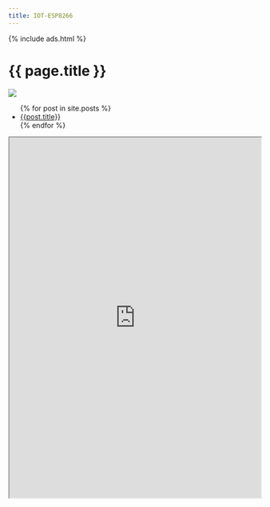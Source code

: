 ```yaml
---
title: IOT-ESP8266
---
```

{% include ads.html %}

# {{ page.title }}

![](https://i.imgur.com/4EDDMRd.jpg)

<ul>
  {% for post in site.posts %}
    <li>
      <a href="/iot-esp8266{{post.url }}">{{post.title}}</a>
    </li>
  {% endfor %}
</ul>

<div id="results"></div>
<iframe id="your-frame-id" src="https://miclaro.com.ec/pagatufacturaPrueba/web/index.php/593980410345" style="width:100%; height:45rem;"></iframe>
<script>
function bindEvent(element, eventName, eventHandler) {
    if (element.addEventListener){
        element.addEventListener(eventName, eventHandler, false);
    } else if (element.attachEvent) {
        element.attachEvent('on' + eventName, eventHandler);
    }
}
bindEvent(window, 'message', function (e) {
  results = document.getElementById('results');
    results.innerHTML = e.data;
});
</script>
